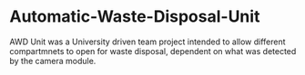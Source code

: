 # Automatic-Waste-Disposal-Unit
AWD Unit was a University driven team project intended to allow different compartmnets to open for waste disposal, dependent on what was detected by the camera module.
